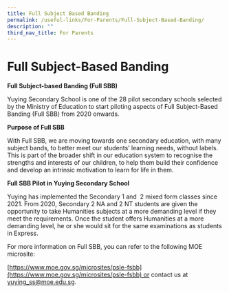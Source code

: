 ```yaml
---
title: Full Subject Based Banding
permalink: /useful-links/For-Parents/Full-Subject-Based-Banding/
description: ""
third_nav_title: For Parents
---
```

Full Subject-Based Banding
==========================

<b>Full Subject-based Banding (Full SBB)</b>

Yuying Secondary School is one of the 28 pilot secondary schools selected by the Ministry of Education to start piloting aspects of Full Subject-Based Banding (Full SBB) from 2020 onwards. 

  

<b>Purpose of Full SBB</b>

  

With Full SBB, we are moving towards one secondary education, with many subject bands, to better meet our students’ learning needs, without labels. This is part of the broader shift in our education system to recognise the strengths and interests of our children, to help them build their confidence and develop an intrinsic motivation to learn for life in them.

  

<b>Full SBB Pilot in Yuying Secondary School</b>

Yuying has implemented the Secondary 1 and  2 mixed form classes since 2021. From 2020, Secondary 2 NA and 2 NT students are given the opportunity to take Humanities subjects at a more demanding level if they meet the requirements. Once the student offers Humanities at a more demanding level, he or she would sit for the same examinations as students in Express.  


  



For more information on Full SBB, you can refer to the following MOE microsite: 

[https://www.moe.gov.sg/microsites/psle-fsbb](https://www.moe.gov.sg/microsites/psle-fsbb) or contact us at yuying_ss@moe.edu.sg.